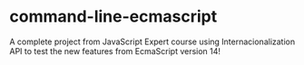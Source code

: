 # command-line-ecmascript

A complete project from JavaScript Expert course using Internacionalization API to test the new features from EcmaScript version 14!
